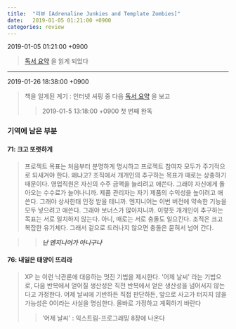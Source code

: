 ```yaml
---
title:  "리뷰 [Adrenaline Junkies and Template Zombies]"
date:   2019-01-05 01:21:00 +0900
categories: review
---
```


2019-01-05 01:21:00 +0900
> [독서 요약][book summary] 을 읽게 되었다

[book summary]: http://jaewook.net/archives/4583

***
2019-01-26 18:38:00 +0900
> 책을 일게된 계기 : 인터넷 셔핑 중 다음 [독서 요약][book summary] 을 보고
>> 2019-01-5 13:18:00 +0900 첫 번째 완독

### 기역에 남은 부분 ###

#### 71: 크고 또렷하게
> 프로젝트 목표는 처음부터 분명하게 명시하고 프로젝트 참여자 모두가 주기적으로 되새겨야 한다. 왜냐고? 조직에서 개개인의 추구하는 목표가 때로는 상충하기 때문이다. 영업직원은 자신의 수주 금액을 늘리려고 애쓴다. 그래야 자신에게 돌아오는 수수료가 늘어나니까. 제품 관리자는 자기 제품의 수익성을 높이려고 애쓴다. 그래야 상사한태 인정 받을 테니까. 엔지니어는 이번 버전에 약속한 기능을 모두 넣으려고 애쓴다. 그래야 보너스가 많아지니까. 이렇듯 개개인이 추구하는 목표는 서로 일치하지 않는다. 아니, 때로는 서로 충돌도 일으킨다. 조직은 크고 복잡한 유기체다. 그래서 겉으로 드러나지 않으면 충돌은 묻혀서 넘어 간다.

>> ***난 엔지니어가 아니구나***

#### 76: 내일은 태양이 뜨리라
> XP 는 이런 낙관론에 대응하는 멋진 기법을 제시한다. '어제 날씨' 라는 기법으로, 다음 반복에서 얻어질 생산성은 직전 반복에서 얻은 생산성을 넘어서지 않는다고 가정한다. 어제 날씨에 기반하든 직접 판단하든, 앞으로 사고가 터지지 않을 가능성은 0이라는 사실을 명심한다. 올바로 가정하고 계획하기 바란다
>> '어제 날씨' : 익스트림-프로그래밍 8장에 나온다
